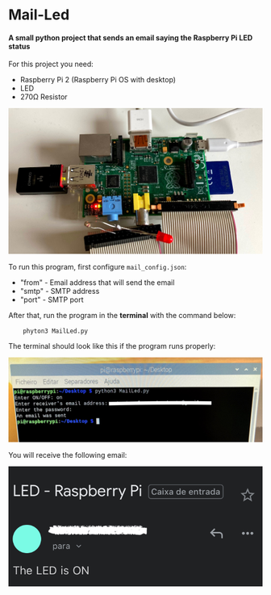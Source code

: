 # Mail-Led

#### A small python project that sends an email saying the Raspberry Pi LED status

For this project you need:
- Raspberry Pi 2 (Raspberry Pi OS with desktop)
- LED
- 270Ω Resistor

![](Images/IMG_3044.jpg)

To run this program, first configure `mail_config.json`:

- "from" - Email address that will send the email
- "smtp" - SMTP address
- "port" - SMTP port

After that, run the program in the **terminal** with the command below:
    
        phyton3 MailLed.py

The terminal should look like this if the program runs properly:

![](Images/IMG_3046.jpg)

You will receive the following email:

![](Images/IMG_3047.PNG)

